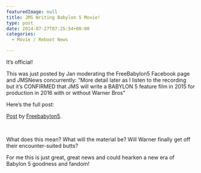 ```yaml
---
featuredImage: null
title: JMS Writing Babylon 5 Movie!
type: post
date: 2014-07-27T07:25:54+00:00
categories:
  - Movie / Reboot News

---
```

It&#8217;s official!

This was just posted by Jan moderating the FreeBabylon5 Facebook page and JMSNews concurrently: &#8220;More detail later as I listen to the recording but it&#8217;s CONFIRMED that JMS will write a BABYLON 5 feature film in 2015 for production in 2016 with or without Warner Bros&#8221;

Here&#8217;s the full post:

<div id="fb-root">
</div>



<div class="fb-post" data-href="https://www.facebook.com/FreeBabylon5/posts/540863409373209" data-width="466">
  <div class="fb-xfbml-parse-ignore">
    <a href="https://www.facebook.com/FreeBabylon5/posts/540863409373209">Post</a> by <a href="https://www.facebook.com/FreeBabylon5">Freebabylon5</a>.
  </div>
</div>

&nbsp;

What does this mean? What will the material be? Will Warner finally get off their encounter-suited butts?

For me this is just great, great news and could hearken a new era of Babylon 5 goodness and fandom!
